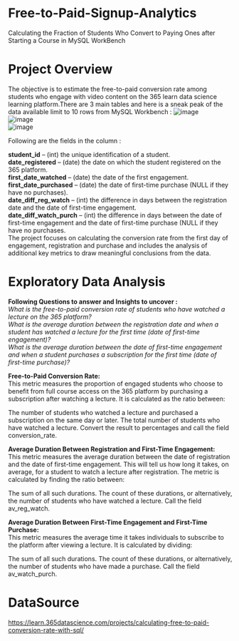 # Free-to-Paid-Signup-Analytics
Calculating the Fraction of Students Who Convert to Paying Ones after Starting a Course in MySQL WorkBench

# Project Overview
The objective is to estimate the free-to-paid conversion rate among students who engage with video content on the 365 learn data science learning platform.There are 3 main tables and here is a sneak peak of the data available limit to 10 rows from MySQL Workbench : 
![image](https://github.com/user-attachments/assets/3d630b64-4ff0-432a-bfb6-545f81c1e321) <br>
![image](https://github.com/user-attachments/assets/d75202f9-7265-4b53-ba7c-4e94bc2536e4) <br>
![image](https://github.com/user-attachments/assets/c5fee064-8448-4211-8024-c4b8e6c337f3) <br>


Following are the fields in the column : 

**student_id** – (int) the unique identification of a student.<br>
**date_registered** – (date) the date on which the student registered on the 365 platform. <br>
**first_date_watched** – (date) the date of the first engagement.<br>
**first_date_purchased** – (date) the date of first-time purchase (NULL if they have no purchases).<br>
**date_diff_reg_watch** – (int) the difference in days between the registration date and the date of first-time engagement.<br>
**date_diff_watch_purch** – (int) the difference in days between the date of first-time engagement and the date of first-time purchase (NULL if they have no purchases.<br>
The project focuses on calculating the conversion rate from the first day of engagement, registration and purchase and includes the analysis of additional key metrics to draw meaningful conclusions from the data.

# Exploratory Data Analysis
**Following Questions to answer and Insights to uncover :** <br>
_What is the free-to-paid conversion rate of students who have watched a lecture on the 365 platform? <br>
What is the average duration between the registration date and when a student has watched a lecture for the first time (date of first-time engagement)? <br>
What is the average duration between the date of first-time engagement and when a student purchases a subscription for the first time (date of first-time purchase)?<br>_

**Free-to-Paid Conversion Rate:** <br>
This metric measures the proportion of engaged students who choose to benefit from full course access on the 365 platform by purchasing a subscription after watching a lecture. It is calculated as the ratio between:

The number of students who watched a lecture and purchased a subscription on the same day or later.
The total number of students who have watched a lecture.
Convert the result to percentages and call the field conversion_rate.

**Average Duration Between Registration and First-Time Engagement:** <br>
This metric measures the average duration between the date of registration and the date of first-time engagement. This will tell us how long it takes, on average, for a student to watch a lecture after registration. The metric is calculated by finding the ratio between:

The sum of all such durations.
The count of these durations, or alternatively, the number of students who have watched a lecture.
Call the field av_reg_watch.

**Average Duration Between First-Time Engagement and First-Time Purchase:** <br>
This metric measures the average time it takes individuals to subscribe to the platform after viewing a lecture. It is calculated by dividing:

The sum of all such durations.
The count of these durations, or alternatively, the number of students who have made a purchase.
Call the field av_watch_purch.

# DataSource
https://learn.365datascience.com/projects/calculating-free-to-paid-conversion-rate-with-sql/
